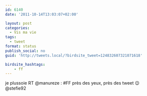 ```yaml
---
id: 6140
date: '2011-10-14T13:03:07+02:00'

layout: post
categories:
  - Vis ma vie
tags:
  - tweet
format: status
publish_social: no
guid: 'http://tweets.local/?birdsite_tweet=124832607321071618'

birdsite_hashtags:
    - ff
---
```


je plussoie RT @manureze : #FF près des yeux, près des tweet 😉 @stefie92